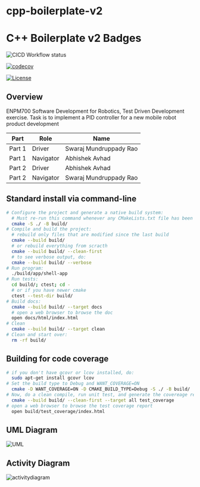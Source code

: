 # cpp-boilerplate-v2 

# C++ Boilerplate v2 Badges
![CICD Workflow status](https://github.com/SwarajMundruppadyRao/ENPM700-TDD-Group2/actions/workflows/run-unit-test-and-upload-codecov.yml/badge.svg) 


[![codecov](https://codecov.io/gh/SwarajMundruppadyRao/ENPM700-TDD-Group2/graph/badge.svg?token=bwMBuaCiUs)](https://codecov.io/gh/SwarajMundruppadyRao/ENPM700-TDD-Group2)

[![License](https://img.shields.io/badge/license-MIT-blue.svg)](LICENSE)


## Overview

ENPM700 Software Development for Robotics, Test Driven Development exercise. Task is to implement a PID controller for a new mobile robot product development

| Part   | Role       | Name                        |
|--------|------------|-----------------------------|
| Part 1 | Driver     | Swaraj Mundruppady Rao      |
| Part 1 | Navigator  | Abhishek Avhad              |
| Part 2 | Driver     | Abhishek Avhad       |
| Part 2 | Navigator  | Swaraj Mundruppady Rao   |



## Standard install via command-line
```bash
# Configure the project and generate a native build system:
  # Must re-run this command whenever any CMakeLists.txt file has been changed.
  cmake -S ./ -B build/
# Compile and build the project:
  # rebuild only files that are modified since the last build
  cmake --build build/
  # or rebuild everything from scracth
  cmake --build build/ --clean-first
  # to see verbose output, do:
  cmake --build build/ --verbose
# Run program:
  ./build/app/shell-app
# Run tests:
  cd build/; ctest; cd -
  # or if you have newer cmake
  ctest --test-dir build/
# Build docs:
  cmake --build build/ --target docs
  # open a web browser to browse the doc
  open docs/html/index.html
# Clean
  cmake --build build/ --target clean
# Clean and start over:
  rm -rf build/
```

## Building for code coverage

```bash
# if you don't have gcovr or lcov installed, do:
  sudo apt-get install gcovr lcov
# Set the build type to Debug and WANT_COVERAGE=ON
  cmake -D WANT_COVERAGE=ON -D CMAKE_BUILD_TYPE=Debug -S ./ -B build/
# Now, do a clean compile, run unit test, and generate the covereage report
  cmake --build build/ --clean-first --target all test_coverage
# open a web browser to browse the test coverage report
  open build/test_coverage/index.html

```
## UML Diagram
![UML](https://github.com/user-attachments/assets/afa13b8e-39f4-4151-af9f-686e42f85da0)

## Activity Diagram

![activitydiagram](https://github.com/user-attachments/assets/e75d9d56-d9cc-4c88-872b-9f5a049c72ea)




